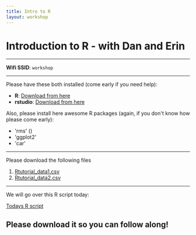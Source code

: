```yaml
---
title: Intro to R
layout: workshop
---
```


# Introduction to R - with Dan and Erin

--------

**Wifi SSID**: `workshop`


---------
Please have these both installed (come early if you need help):

- **R**: [Download from here](https://cran.r-project.org/)
- **rstudio**: [Download from here](https://www.rstudio.com/products/RStudio/#Desktop)

Also, please install here awesome R packages (again, if you don't know how please come early):

+ 'rms' ()
+ 'ggplot2'
+ 'car'

--------
Please download the following files


1. [Rtutorial_data1.csv](/lrn2compute/workshops/data/Rtutorial_data1.csv)
2. [Rtutorial_data2.csv](/lrn2compute/workshops/data/Rtutorial_data2.csv)


---------
We will go over this R script today:

[Todays R script](/lrn2compute/workshops/data/R_tutorial_part2.R)

Please download it so you can follow along!
---

